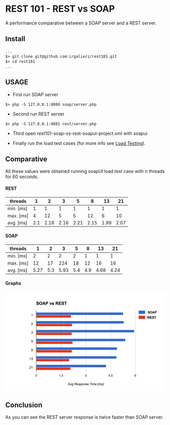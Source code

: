 REST 101 - REST vs SOAP
==========

A performance comparative between a SOAP server and a REST server.

## Install

```
...
$> git clone git@github.com:irgalieri/rest101.git
$> cd rest101
...
```

## USAGE

- First run SOAP server

```
$> php -S 127.0.0.1:8080 soap/server.php
```

- Second run REST server

```
$> php -S 127.0.0.1:8081 rest/server.php
```

- Third open rest101-soap-vs-rest-soapui-project.xml with soapui

- Finally run the load test cases (for more info see [Load Testing](http://www.soapui.org/getting-started/load-testing.html)).

## Comparative

All these values were obtained running soapUI load test case with n threads for
60 seconds.

#### REST
| threads   | 1   | 2    | 3    | 5    | 8    | 13   | 21   |
|-----------|-----|------|------|------|------|------|------|
| min. [ms] | 1   | 1    | 1    | 1    | 1    | 1    | 1    |
| max. [ms] | 4   | 12   | 5    | 5    | 12   | 6    | 10   |
| avg. [ms] | 2.1 | 2.18 | 2.16 | 2.21 | 2.15 | 1.99 | 2.07 |

#### SOAP
| threads   | 1    | 2    | 3    | 5    | 8    | 13   | 21   |
|-----------|------|------|------|------|------|------|------|
| min. [ms] | 2    | 2    | 2    | 2    | 1    | 1    | 1    |
| max. [ms] | 12   | 17   | 224  | 18   | 12   | 16   | 16   |
| avg. [ms] | 5.27 | 5.3  | 5.93 | 5.4  | 4.9  | 4.68 | 4.24 |

#### Graphs

![Rest vs SOAP](https://github.com/irgalieri/rest101/blob/master/img/restvssoap.png)

## Conclusion

As you can see the REST server response is twice faster than SOAP server.
